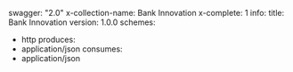 swagger: "2.0"
x-collection-name: Bank Innovation
x-complete: 1
info:
  title: Bank Innovation
  version: 1.0.0
schemes:
- http
produces:
- application/json
consumes:
- application/json